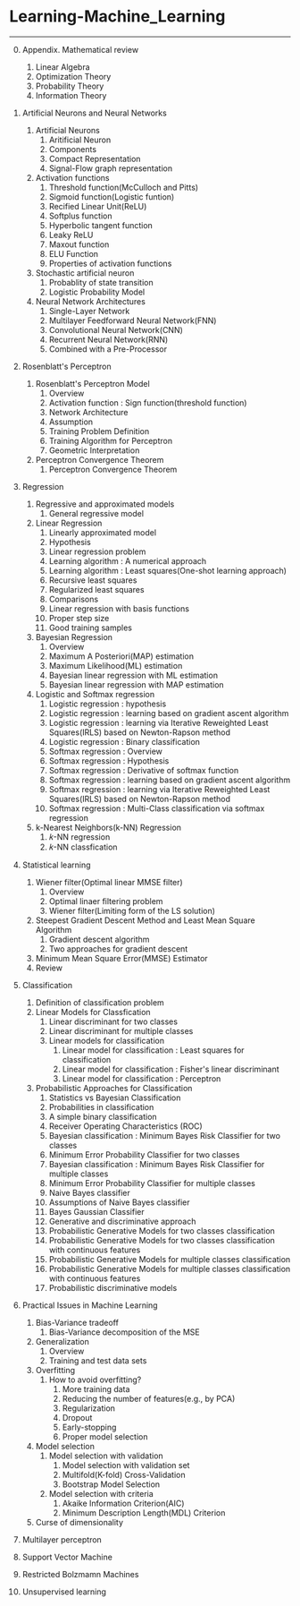 # Learning-Machine_Learning
---
0. Appendix. Mathematical review
    1. Linear Algebra
    2. Optimization Theory
    3. Probability Theory
    4. Information Theory
1. Artificial Neurons and Neural Networks
    1. Artificial Neurons
        1. Aritificial Neuron
        2. Components
        3. Compact Representation
        4. Signal-Flow graph representation
    2. Activation functions
        1. Threshold function(McCulloch and Pitts)
        2. Sigmoid function(Logistic funtion)
        3. Recified Linear Unit(ReLU)
        4. Softplus function
        5. Hyperbolic tangent function
        6. Leaky ReLU
        7. Maxout function
        8. ELU Function
        9. Properties of activation functions
    3. Stochastic artificial neuron
        1. Probablity of state transition
        2. Logistic Probability Model
    4. Neural Network Architectures
        1. Single-Layer Network
        2. Multilayer Feedforward Neural Network(FNN)
        3. Convolutional Neural Network(CNN)
        4. Recurrent Neural Network(RNN)
        5. Combined with a Pre-Processor
2. Rosenblatt's Perceptron
    1. Rosenblatt's Perceptron Model
        1. Overview
        2. Activation function : Sign function(threshold function)
        3. Network Architecture
        4. Assumption
        5. Training Problem Definition
        6. Training Algorithm for Perceptron
        7. Geometric Interpretation
    2. Perceptron Convergence Theorem
        1. Perceptron Convergence Theorem 
3. Regression
    1. Regressive and approximated models
        1. General regressive model
    2. Linear Regression
        1. Linearly approximated model
        2. Hypothesis
        3. Linear regression problem
        4. Learning algorithm : A numerical approach
        5. Learning algorithm : Least squares(One-shot learning approach)
        6. Recursive least squares
        7. Regularized least squares
        8. Comparisons
        9. Linear regression with basis functions
        10. Proper step size
        11. Good training samples
    3. Bayesian Regression
        1. Overview
        2. Maximum A Posteriori(MAP) estimation
        3. Maximum Likelihood(ML) estimation
        4. Bayesian linear regression with ML estimation
        5. Bayesian linear regression with MAP estimation
    4. Logistic and Softmax regression
        1. Logistic regression : hypothesis
        2. Logistic regression : learning based on gradient ascent algorithm
        3. Logistic regression : learning via Iterative Reweighted Least Squares(IRLS) based on Newton-Rapson method
        4. Logistic regression : Binary classification
        5. Softmax regression : Overview
        6. Softmax regression : Hypothesis
        7. Softmax regression : Derivative of softmax function
        8. Softmax regression : learning based on gradient ascent algorithm
        9. Softmax regression : learning via Iterative Reweighted Least Squares(IRLS) based on Newton-Rapson method
        10. Softmax regression : Multi-Class classification via softmax regression
    5. k-Nearest Neighbors(k-NN) Regression
        1. 𝑘-NN regression
        2.  𝑘-NN classfication
4. Statistical learning
    1. Wiener filter(Optimal linear MMSE filter)
        1. Overview
        2. Optimal linaer filtering problem
        3. Wiener filter(Limiting form of the LS solution)
    2. Steepest Gradient Descent Method and Least Mean Square Algorithm
        1. Gradient descent algorithm
        2. Two approaches for gradient descent
    3. Minimum Mean Square Error(MMSE) Estimator
    4. Review
5. Classification
    1. Definition of classification problem
    2. Linear Models for Classfication
        1. Linear discriminant for two classes
        2. Linear discriminant for multiple classes
        3. Linear models for classification
            1. Linear model for classification : Least squares for classification
            2. Linear model for classification : Fisher's linear discriminant
            3. Linear model for classification : Perceptron
    3. Probabilistic Approaches for Classification
        1. Statistics vs Bayesian Classification
        2. Probabilities in classification
        3. A simple binary classification
        4. Receiver Operating Characteristics (ROC)
        5. Bayesian classification : Minimum Bayes Risk Classifier for two classes
         6. Minimum Error Probability Classifier for two classes
        7. Bayesian classification : Minimum Bayes Risk Classifier for multiple classes
        8. Minimum Error Probability Classifier for multiple classes
        9. Naive Bayes classifier
        10. Assumptions of Naive Bayes classifier
        11. Bayes Gaussian Classifier
        12. Generative and discriminative approach
        13. Probabilistic Generative Models for two classes classification
        14. Probabilistic Generative Models for two classes classification with continuous features
        15. Probabilistic Generative Models for multiple classes classification
        16. Probabilistic Generative Models for multiple classes classification with continuous features
        17. Probabilistic discriminative models
6. Practical Issues in Machine Learning
    1. Bias-Variance tradeoff
        1. Bias-Variance decomposition of the MSE
    2. Generalization
        1. Overview
        2. Training and test data sets
    3. Overfitting
        1. How to avoid overfitting? 
            1. More training data
            2. Reducing the number of features(e.g., by PCA)
            3. Regularization
            4. Dropout
            5. Early-stopping
            6. Proper model selection
    4. Model selection
        1. Model selection with validation
            1. Model selection with validation set
            2. Multifold(K-fold) Cross-Validation
            3. Bootstrap Model Selection
        2. Model selection with criteria
            1. Akaike Information Criterion(AIC)
            2. Minimum Description Length(MDL) Criterion
    5. Curse of dimensionality 

7. Multilayer perceptron

8. Support Vector Machine

9. Restricted Bolzmamn Machines

10. Unsupervised learning

